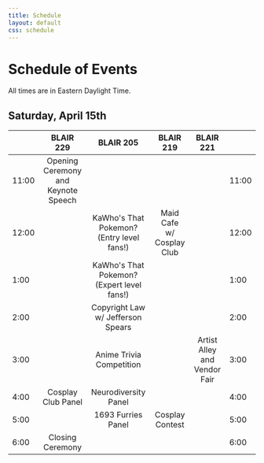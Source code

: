 ```yaml
---
title: Schedule
layout: default
css: schedule
---
```


<!-- Thanks for the HTML export google sheets! -->

# Schedule of Events

All times are in Eastern Daylight Time.

## Saturday, April 15th
<div class="ritz grid-container" dir="ltr" markdown="0">
    <table class="waffle" cellspacing="0" cellpadding="0">
        <thead>
            <tr>
                <th class="row-header freezebar-origin-ltr"></th>
                <th class = "column-headers-background">BLAIR 229</th>
                <th class="column-headers-background">BLAIR 205</th>
                <th class="column-headers-background">BLAIR 219</th>
                <th class="column-headers-background">BLAIR 221</th>
                <th class="row-header freezebar-origin-ltr"></th>
            </tr>
        </thead>
        <tbody>
            <tr>
                <td class="time">11:00</td>
                <td class="blue" style="text-align: center">Opening Ceremony <br> and Keynote Speech</td>
                <td></td>
                <td></td>
                <td></td>
                <td class="time">11:00</td>
            </tr>
            <tr>
                <td class="time">12:00</td>
                <td></td>
                <td class = "yellow" style="text-align: center">KaWho's That Pokemon? <br> (Entry level fans!)</td>
                <td class="yellow" style="text-align: center">Maid Cafe <br> w/ Cosplay Club</td>
                <td></td>
                <td class="time">12:00</td>
            </tr>
            <tr>
                <td class="time">1:00</td>
                <td></td>
                <td class = "yellow" style="text-align: center">KaWho's That Pokemon? <br> (Expert level fans!)</td>
                <td class="yellow"></td>
                <td></td>
                <td class="time">1:00</td>
            </tr>
            <tr>
                <td class="time">2:00</td>
                <td></td>
                <td class = "blue" style="text-align: center">Copyright Law <br> w/ Jefferson Spears</td>
                <td class="yellow"></td>
                <td></td>
                <td class="time">2:00</td>
            </tr>
            <tr>
                <td class="time">3:00</td>
                <td></td>
                <td class="yellow" style="text-align: center">Anime Trivia Competition</td>
                <td></td>
                <td class="yellow" style="text-align: center">Artist Alley <br> and Vendor Fair</td>
                <td class="time">3:00</td>
            </tr>
            <tr>
                <td class="time">4:00</td>
                <td class = "yellow" style="text-align: center">Cosplay Club Panel</td>
                <td class = "blue" style="text-align: center">Neurodiversity Panel</td>
                <td></td>
                <td class="yellow"></td>
                <td class="time">4:00</td>
            </tr>
            <tr>
                <td class="time">5:00</td>
                <td></td>
                <td class = "yellow" style="text-align: center">1693 Furries Panel</td>
                <td class = "blue" style="text-align: center">Cosplay Contest</td>
                <td class="yellow"></td>
                <td class="time">5:00</td>
            </tr>
            <tr>
                <td class="time">6:00</td>
                <td class="blue" style="text-align: center">Closing Ceremony</td>
                <td></td>
                <td></td>
                <td></td>
                <td class="time">6:00</td>
            </tr>
        </tbody>
    </table>
</div>

<!--# Coming Soon! -->
